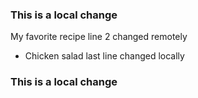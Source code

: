 ### This is a local change
My favorite recipe
line 2 changed remotely
- Chicken salad
last line changed locally
### This is a local change